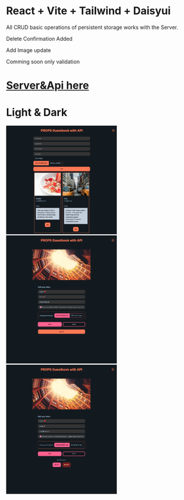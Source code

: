 # React + Vite + Tailwind + Daisyui

<!-- Api validation with joi in backend
(npm i joi) -->

All CRUD basic operations of persistent storage works with the Server.

Delete Confirmation Added

Add Image update

Comming soon only validation

# [Server&Api here](https://github.com/MariaRiosNavarro/guestbook_backend)

# Light & Dark

<div>
<img src="./public/img/readme1_d.png" width="300px">
<img src="./public/img/readme2_d.png" width="300px">
<img src="./public/img/readme3_d.png" width="300px">
</div>
